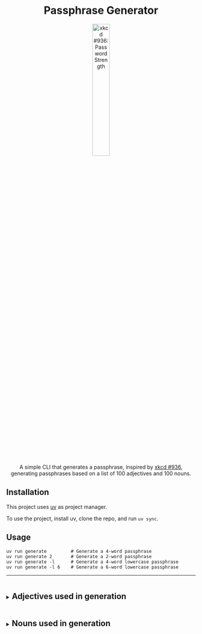 <div align="center">
<h1>Passphrase Generator</h1>
</div>
<div align="center">
<img src="https://imgs.xkcd.com/comics/password_strength.png" width="30%" height="-1" alt="xkcd #936: Password Strength">
</div>
</lb>
<div align="center">
A simple CLI that generates a passphrase, inspired by <a href="https://xkcd.com/936/">xkcd #936</a>, generating passphrases based on a list of 100 adjectives and 100 nouns.
</div>


## Installation
This project uses [uv](https://docs.astral.sh/uv/) as project manager.

To use the project, install uv, clone the repo, and run `uv sync`.

## Usage
```
uv run generate         # Generate a 4-word passphrase
uv run generate 2       # Generate a 2-word passphrase
uv run generate -l      # Generate a 4-word lowercase passphrase
uv run generate -l 6    # Generate a 6-word lowercase passphrase
```
---

<details>
    <summary><h2 style="display:inline-block">Adjectives used in generation</h2></summary>

    * red
    * blue
    * green
    * yellow
    * purple
    * orange
    * black
    * white
    * gray
    * brown
    * tall
    * short
    * big
    * small
    * tiny
    * huge
    * wide
    * narrow
    * thick
    * thin
    * fast
    * slow
    * hot
    * cold
    * warm
    * cool
    * bright
    * dark
    * loud
    * quiet
    * soft
    * hard
    * rough
    * smooth
    * sharp
    * dull
    * clean
    * dirty
    * dry
    * wet
    * new
    * old
    * young
    * fresh
    * stale
    * rich
    * poor
    * full
    * empty
    * light
    * heavy
    * strong
    * weak
    * bold
    * shy
    * brave
    * calm
    * wild
    * tame
    * sweet
    * sour
    * bitter
    * mild
    * spicy
    * flat
    * round
    * square
    * deep
    * shallow
    * high
    * low
    * long
    * quick
    * slow
    * busy
    * lazy
    * proud
    * wise
    * funny
    * stern
    * kind
    * mean
    * nice
    * neat
    * messy
    * plain
    * fancy
    * rare
    * pure
    * raw
    * ripe
    * safe
    * sick
    * sore
    * tidy
    * vast
    * warm
    * wise
    * real
    * main
</details>

<details>
    <summary><h2 style="display:inline-block">Nouns used in generation</h2></summary>

    * time
    * door
    * tree
    * bird
    * fish
    * book
    * hand
    * star
    * ring
    * king
    * queen
    * heart
    * fire
    * rain
    * snow
    * wind
    * moon
    * ship
    * road
    * path
    * house
    * chair
    * table
    * wall
    * floor
    * roof
    * food
    * bread
    * milk
    * meat
    * fruit
    * apple
    * stone
    * sand
    * lake
    * river
    * hill
    * cloud
    * storm
    * light
    * sound
    * voice
    * child
    * horse
    * sheep
    * plant
    * grass
    * leaf
    * wood
    * metal
    * glass
    * gold
    * paper
    * clock
    * wheel
    * train
    * plane
    * sword
    * shield
    * crown
    * bridge
    * tower
    * gate
    * cave
    * farm
    * field
    * coast
    * beach
    * world
    * earth
    * water
    * ocean
    * game
    * song
    * film
    * story
    * money
    * work
    * room
    * card
    * tooth
    * hair
    * face
    * head
    * foot
    * nose
    * mind
    * gift
    * shop
    * town
    * city
    * park
    * dream
    * life
    * hope
    * friend
    * baby
    * bird
    * dog
    * cat
</details>